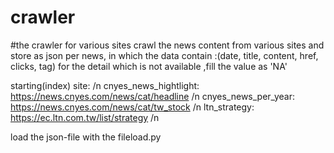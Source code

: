 # crawler
#the crawler for various sites
crawl the news content from various sites and store as json per news, in which the data contain :(date, title, content, href, clicks, tag)
for the detail which is not available ,fill the value as 'NA'

starting(index) site: /n
cnyes_news_hightlight: https://news.cnyes.com/news/cat/headline /n
cnyes_news_per_year: https://news.cnyes.com/news/cat/tw_stock  /n
ltn_strategy: https://ec.ltn.com.tw/list/strategy /n


load the json-file with the fileload.py

